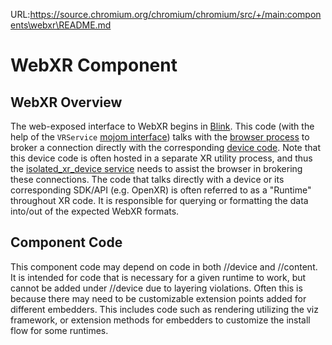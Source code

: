 URL:https://source.chromium.org/chromium/chromium/src/+/main:components\webxr\README.md
# WebXR Component

## WebXR Overview
The web-exposed interface to WebXR begins in [Blink](https://source.chromium.org/chromium/chromium/src/+/main:third_party/blink/renderer/modules/xr/README.md).
This code (with the help of the `VRService` [mojom interface](https://source.chromium.org/chromium/chromium/src/+/main:device/vr/public/mojom/README.md))
talks with the [browser process](https://source.chromium.org/chromium/chromium/src/+/main:content/browser/xr/README.md)
to broker a connection directly with the corresponding [device code](https://source.chromium.org/chromium/chromium/src/+/main:device/vr/README.md).
Note that this device code is often hosted in a separate XR utility process, and
thus the [isolated_xr_device service](https://source.chromium.org/chromium/chromium/src/+/main:content/services/isolated_xr_device/README.md)
needs to assist the browser in brokering these connections. The code that talks
directly with a device or its corresponding SDK/API (e.g. OpenXR) is often
referred to as a "Runtime" throughout XR code. It is responsible for querying or
formatting the data into/out of the expected WebXR formats.

## Component Code
This component code may depend on code in both //device and //content. It is
intended for code that is necessary for a given runtime to work, but cannot be
added under //device due to layering violations. Often this is because there may
need to be customizable extension points added for different embedders. This
includes code such as rendering utilizing the viz framework, or extension
methods for embedders to customize the install flow for some runtimes.
